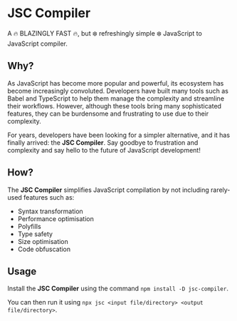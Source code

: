 # JSC Compiler

A 🔥 BLAZINGLY FAST 🔥, but ❄️ refreshingly simple ❄️ JavaScript to JavaScript
compiler.

## Why?

As JavaScript has become more popular and powerful, its ecosystem has
become increasingly convoluted. Developers have built many tools such as Babel
and TypeScript to help them manage the complexity and streamline their
workflows. However, although these tools bring many sophisticated features,
they can be burdensome and frustrating to use due to their complexity.

For years, developers have been looking for a simpler alternative, and it has
finally arrived: the **JSC Compiler**. Say goodbye to frustration and
complexity and say hello to the future of JavaScript development!

## How?

The **JSC Compiler** simplifies JavaScript compilation by not including
rarely-used features such as:

* Syntax transformation
* Performance optimisation
* Polyfills
* Type safety
* Size optimisation
* Code obfuscation

## Usage

Install the **JSC Compiler** using the command `npm install -D jsc-compiler`.

You can then run it using
`npx jsc <input file/directory> <output file/directory>`.
